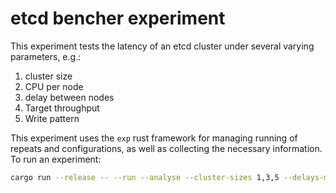 # etcd bencher experiment

This experiment tests the latency of an etcd cluster under several varying parameters, e.g.:

1. cluster size
2. CPU per node
3. delay between nodes
4. Target throughput
5. Write pattern

This experiment uses the `exp` rust framework for managing running of repeats and configurations, as well as collecting the necessary information.
To run an experiment:

```sh
cargo run --release -- --run --analyse --cluster-sizes 1,3,5 --delays-ms 0,10 --target-throughputs 20000,30000 --repeats 5 --bench-types put-random,put-range --cpus 2
```
